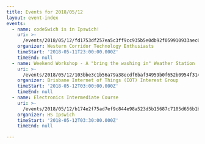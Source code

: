 ```yaml
---
title: Events for 2018/05/12
layout: event-index
events:
  - name: codeSwich is in Ipswich!
    uri: >-
      /events/2018/05/12/fd1753df257ea5c3ff9cc935b5e0db92f059910933aec67e73843339eb551e82
    organizer: Western Corridor Technology Enthusiasts
    timeStart: '2018-05-11T23:00:00.000Z'
    timeEnd: null
  - name: Weekend Workshop - A "bring the washing in" Weather Station
    uri: >-
      /events/2018/05/12/103bbe3c1b56a79a38ecdf6baf34959b0f652b0954f314c18f95b7d121bb9b7c
    organizer: Brisbane Internet of Things (IOT) Interest Group
    timeStart: '2018-05-12T03:00:00.000Z'
    timeEnd: null
  - name: Electronics Intermediate Course
    uri: >-
      /events/2018/05/12/b174e2f75ad7ef9c844e98a523d5b15687c7105d656b1b45ac3649d897737a56
    organizer: HS Ipswich
    timeStart: '2018-05-12T03:30:00.000Z'
    timeEnd: null

---
```

